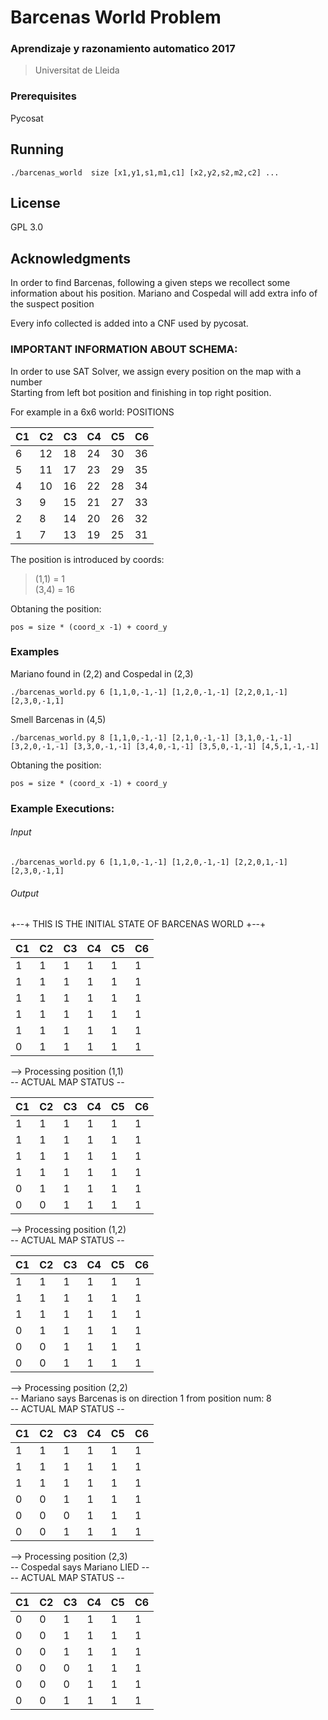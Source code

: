 # Barcenas World Problem
### Aprendizaje y razonamiento automatico 2017
> Universitat de Lleida


### Prerequisites

Pycosat


## Running

```
./barcenas_world  size [x1,y1,s1,m1,c1] [x2,y2,s2,m2,c2] ...
```

## License
GPL 3.0

## Acknowledgments

In order to find Barcenas, following a given steps we recollect some
information about his position. Mariano and Cospedal will add extra info
of the suspect position

Every info collected is added into a CNF used by pycosat.

### IMPORTANT INFORMATION ABOUT SCHEMA:
In order to use SAT Solver, we assign every position on the map with a number  
Starting from left bot position and finishing in top right position.

For example in a 6x6 world:
POSITIONS  

| C1 | C2 | C3 | C4 | C5 | C6 |
| -- | -- | -- | -- | -- | -- |
| 6  | 12 | 18 | 24 | 30 | 36 |
| 5  | 11 | 17 | 23 | 29 | 35 |
| 4  | 10 | 16 | 22 | 28 | 34 |
| 3  | 9  | 15 | 21 | 27 | 33 |
| 2  | 8  | 14 | 20 | 26 | 32 |
| 1  | 7  | 13 | 19 | 25 | 31 |  


The position is introduced by coords:  
>(1,1) = 1  
>(3,4) = 16  

Obtaning the position:  
```
pos = size * (coord_x -1) + coord_y
```
### Examples
Mariano found in (2,2) and Cospedal in (2,3)  
 ```
 ./barcenas_world.py 6 [1,1,0,-1,-1] [1,2,0,-1,-1] [2,2,0,1,-1] [2,3,0,-1,1]  
 ```

 Smell Barcenas in (4,5)  
 ```
 ./barcenas_world.py 8 [1,1,0,-1,-1] [2,1,0,-1,-1] [3,1,0,-1,-1] [3,2,0,-1,-1] [3,3,0,-1,-1] [3,4,0,-1,-1] [3,5,0,-1,-1] [4,5,1,-1,-1]  

 ```
Obtaning the position:
```
pos = size * (coord_x -1) + coord_y

```


### Example Executions:
###### Input
```
./barcenas_world.py 6 [1,1,0,-1,-1] [1,2,0,-1,-1] [2,2,0,1,-1] [2,3,0,-1,1]

```
###### Output
+--+ THIS IS THE INITIAL STATE OF BARCENAS WORLD +--+  

| C1 | C2 | C3 | C4 | C5 | C6 |
| -- | -- | -- | -- | -- | -- |
| 1  | 1  | 1  | 1  | 1  | 1  |
| 1  | 1  | 1  | 1  | 1  | 1  |
| 1  | 1  | 1  | 1  | 1  | 1  |
| 1  | 1  | 1  | 1  | 1  | 1  |
| 1  | 1  | 1  | 1  | 1  | 1  |
| 0  | 1  | 1  | 1  | 1  | 1  |  


--> Processing position (1,1)  
-- ACTUAL MAP STATUS --  

| C1 | C2 | C3 | C4 | C5 | C6 |
| -- | -- | -- | -- | -- | -- |
| 1  | 1  | 1  | 1  | 1  | 1  |
| 1  | 1  | 1  | 1  | 1  | 1  |
| 1  | 1  | 1  | 1  | 1  | 1  |
| 1  | 1  | 1  | 1  | 1  | 1  |
| 0  | 1  | 1  | 1  | 1  | 1  |
| 0  | 0  | 1  | 1  | 1  | 1  |  


--> Processing position (1,2)  
-- ACTUAL MAP STATUS --  

| C1 | C2 | C3 | C4 | C5 | C6 |
| -- | -- | -- | -- | -- | -- |
| 1  | 1  | 1  | 1  | 1  | 1  |
| 1  | 1  | 1  | 1  | 1  | 1  |
| 1  | 1  | 1  | 1  | 1  | 1  |
| 0  | 1  | 1  | 1  | 1  | 1  |
| 0  | 0  | 1  | 1  | 1  | 1  |
| 0  | 0  | 1  | 1  | 1  | 1  |  


--> Processing position (2,2)  
-- Mariano says Barcenas is on direction 1 from position num: 8  
-- ACTUAL MAP STATUS --  

| C1 | C2 | C3 | C4 | C5 | C6 |
| -- | -- | -- | -- | -- | -- |
| 1  | 1  | 1  | 1  | 1  | 1  |
| 1  | 1  | 1  | 1  | 1  | 1  |
| 1  | 1  | 1  | 1  | 1  | 1  |
| 0  | 0  | 1  | 1  | 1  | 1  |
| 0  | 0  | 0  | 1  | 1  | 1  |
| 0  | 0  | 1  | 1  | 1  | 1  |  



--> Processing position (2,3)  
-- Cospedal says Mariano LIED --  
-- ACTUAL MAP STATUS --  

| C1 | C2 | C3 | C4 | C5 | C6 |
| -- | -- | -- | -- | -- | -- |
| 0  | 0  | 1  | 1  | 1  | 1  |
| 0  | 0  | 1  | 1  | 1  | 1  |
| 0  | 0  | 1  | 1  | 1  | 1  |
| 0  | 0  | 0  | 1  | 1  | 1  |
| 0  | 0  | 0  | 1  | 1  | 1  |
| 0  | 0  | 1  | 1  | 1  | 1  |  
